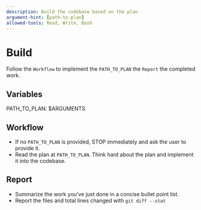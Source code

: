 ```yaml
---
description: Build the codebase based on the plan
argument-hint: [path-to-plan] 
allowed-tools: Read, Write, Bash
---
```


# Build

Follow the `Workflow` to implement the `PATH_TO_PLAN` the `Report` the completed work.

## Variables

PATH_TO_PLAN: $ARGUMENTS

## Workflow
- If no `PATH_TO_PLAN` is provided, STOP immediately and ask the user to provide it.
- Read the plan at `PATH_TO_PLAN`. Think hard about the plan and implement it into the codebase.

## Report

- Summarize the work you've just done in a concise bullet point list.
- Report the files and total lines changed with `git diff --stat`